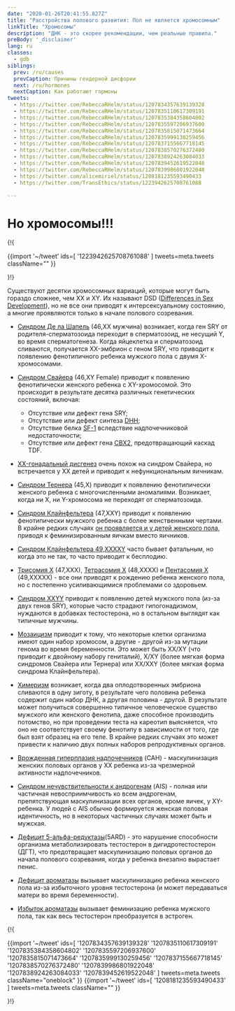 ```yaml
---
date: "2020-01-26T20:41:55.827Z"
title: "Расстройства полового развития: Пол не является хромосомным"
linkTitle: "Хромосомы"
description: "ДНК - это скорее рекомендации, чем реальные правила."
preBody: '_disclaimer'
lang: ru
classes:
  - gdb
siblings:
  prev: /ru/causes
  prevCaption: Причины гендерной дисфории
  next: /ru/hormones
  nextCaption: Как работают гормоны
tweets:
  - https://twitter.com/RebeccaRHelm/status/1207834357639139328
  - https://twitter.com/RebeccaRHelm/status/1207835110617309191
  - https://twitter.com/RebeccaRHelm/status/1207835384358604802
  - https://twitter.com/RebeccaRHelm/status/1207835597206937600
  - https://twitter.com/RebeccaRHelm/status/1207835815071473664
  - https://twitter.com/RebeccaRHelm/status/1207835999130259456
  - https://twitter.com/RebeccaRHelm/status/1207837155667718145
  - https://twitter.com/RebeccaRHelm/status/1207838570276372480
  - https://twitter.com/RebeccaRHelm/status/1207838924263084033
  - https://twitter.com/RebeccaRHelm/status/1207839452619522048
  - https://twitter.com/RebeccaRHelm/status/1207839986801922048
  - https://twitter.com/alicemiriel/status/1208181235593490433
  - https://twitter.com/TransEthics/status/1223942625708761088

---
```


# Но хромосомы!!!

{!{ <div class="gutter">
  {{import '~/tweet' ids=[
    '1223942625708761088'
  ] tweets=meta.tweets className="" }}
</div>}!}


Существуют десятки хромосомных вариаций, которые могут быть гораздо сложнее, чем XX и XY. Их называют DSD ([Differences in Sex Development](https://en.wikipedia.org/wiki/Disorders_of_sex_development)), но не все они приводят к интерсексуальному состоянию, а многие проявляются только в начале полового созревания.

- [Синдром Де ла Шапель](https://en.wikipedia.org/wiki/XX_male_syndrome) (46,XX мужчина) возникает, когда ген SRY от родителя-сперматозоида переходит в сперматозоид, не несущий Y, во время сперматогенеза. Когда яйцеклетка и сперматозоид сливаются, получается XX-эмбрион с геном SRY, что приводит к появлению фенотипичного ребенка мужского пола с двумя X-хромосомами.

- [Синдром Свайера](https://en.wikipedia.org/wiki/Swyer_syndrome) (46,XY Female) приводит к появлению фенотипически женского ребенка с XY-хромосомой. Это происходит в результате десятка различных генетических состояний, включая:

  - Отсутствие или дефект гена SRY;
  - Отсутствие или дефект синтеза [DHH](https://en.wikipedia.org/wiki/Desert_hedgehog_(protein));
  - Отсутствие белка [SF-1](https://en.wikipedia.org/wiki/Steroidogenic_factor_1) вследствие надпочечниковой недостаточности;
  - Отсутствие или дефект гена [CBX2](https://en.wikipedia.org/wiki/CBX2_(ген)), предотвращающий каскад TDF.

- [XX-гонадальный дисгенез](https://en.wikipedia.org/wiki/XX_gonadal_dysgenesis) очень похож на синдром Свайера, но встречается у XX детей и приводит к нефункциональным яичникам.

- [Синдром Тернера](https://en.wikipedia.org/wiki/Turner_syndrome) (45,X) приводит к появлению фенотипически женского ребенка с многочисленными аномалиями. Возникает, когда ни X, ни Y-хромосома не переходят от сперматозоида.

- [Синдром Клайнфельтера](https://en.wikipedia.org/wiki/Klinefelter_syndrome) (47,XXY) приводит к появлению фенотипически мужского ребенка с более женственными чертами. В крайне редких случаях [он проявляется и у детей женского пола](https://www.ncbi.nlm.nih.gov/pubmed/15755052), приводя к феминизированным яичкам вместо яичников.

- [Синдром Клайнфельтера 49,XXXXY](https://en.wikipedia.org/wiki/49,XXXXY) часто бывает фатальным, но когда это не так, то часто приводит к бесплодию.

- [Трисомия X](https://en.wikipedia.org/wiki/Triple_X_syndrome) (47,XXX), [Тетрасомия X](https://en.wikipedia.org/wiki/Tetrasomy_X) (48,XXXX) и [Пентасомия X](https://en.wikipedia.org/wiki/49,_XXXXX) (49,XXXXX) - все они приводят к рождению ребенка женского пола, но с постепенно усиливающимися проблемами со здоровьем.

- [Синдром XXYY](https://en.wikipedia.org/wiki/XXYY_syndrome) приводит к появлению детей мужского пола (из-за двух генов SRY), которые часто страдают гипогонадизмом, нуждаются в добавках тестостерона, но в остальном выглядят как типичные мужчины.

- [Мозаицизм](https://en.wikipedia.org/wiki/Mosaic_(генетика)) приводит к тому, что некоторые клетки организма имеют один набор хромосом, а другие - другой из-за мутации генома во время беременности. Это может быть XX/XY (что приводит к двойному набору гениталий), X/XY (более мягкая форма синдромов Свайера или Тернера) или XX/XXY (более мягкая форма синдрома Клайнфельтера).

- [Химеризм](https://en.wikipedia.org/wiki/Chimera_(генетика)) возникает, когда два оплодотворенных эмбриона сливаются в одну зиготу, в результате чего половина ребенка содержит один набор ДНК, а другая половина - другой. В результате может получиться совершенно типичное человеческое существо мужского или женского фенотипа, даже способное производить потомство, но при проведении теста на кареотип выясняется, что оно не соответствует своему фенотипу в зависимости от того, где был взят образец на его теле. В крайне редких случаях это может привести к наличию двух полных наборов репродуктивных органов.

- [Врожденная гиперплазия надпочечников](https://en.wikipedia.org/wiki/Congenital_adrenal_hyperplasia) (CAH) - маскулинизация женских половых органов у XX ребенка из-за чрезмерной активности надпочечников.

- [Синдром нечувствительности к андрогенам](https://en.wikipedia.org/wiki/Androgen_insensitivity_syndrome) (AIS) - полная или частичная невосприимчивость ко всем андрогенам, препятствующая маскулинизации всех органов, кроме яичек, у XY-ребенка. У людей с AIS обычно формируется женская половая идентичность, но в некоторых частичных случаях может быть и мужская.

- [Дефицит 5-альфа-редуктазы](https://en.wikipedia.org/wiki/5-alpha-reductase_deficiency)(5ARD) - это нарушение способности организма метаболизировать тестостерон в дигидротестостерон (ДГТ), что предотвращает маскулинизацию половых органов до начала полового созревания, когда у ребенка внезапно вырастает пенис.

- [Дефицит ароматазы](https://en.wikipedia.org/wiki/Aromatase_deficiency) вызывает маскулинизацию ребенка женского пола из-за избыточного уровня тестостерона (и может передаваться матери во время беременности).

- [Избыток ароматазы](https://en.wikipedia.org/wiki/Aromatase_excess_syndrome) вызывает феминизацию ребенка мужского пола, так как весь тестостерон преобразуется в эстроген.

{!{ <div class="span34 center print-span2">
  {{import '~/tweet' ids=[
    '1207834357639139328'
    '1207835110617309191'
    '1207835384358604802'
    '1207835597206937600'
    '1207835815071473664'
    '1207835999130259456'
    '1207837155667718145'
    '1207838570276372480'
    '1207839986801922048'
    '1207838924263084033'
    '1207839452619522048'
  ] tweets=meta.tweets className="oneblock" }}
  {{import '~/tweet' ids=[
    '1208181235593490433'
  ] tweets=meta.tweets className="" }}
</div>}!}
